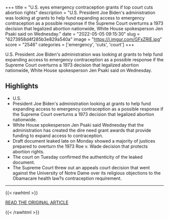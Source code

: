 +++
title = "U.S. eyes emergency contraception grants if top court cuts abortion rights"
description = "U.S. President Joe Biden's administration was looking at grants to help fund expanding access to emergency contraception as a possible response if the Supreme Court overturns a 1973 decision that legalized abortion nationwide, White House spokesperson Jen Psaki said on Wednesday."
date = "2022-05-05 09:15:30"
slug = "6273958d4f285b3e829a540a"
image = "https://i.imgur.com/GFxZRlE.jpg"
score = "2546"
categories = ['emergency', 'cuts', 'court']
+++

U.S. President Joe Biden's administration was looking at grants to help fund expanding access to emergency contraception as a possible response if the Supreme Court overturns a 1973 decision that legalized abortion nationwide, White House spokesperson Jen Psaki said on Wednesday.

## Highlights

- U.S.
- President Joe Biden's administration looking at grants to help fund expanding access to emergency contraception as a possible response if the Supreme Court overturns a 1973 decision that legalized abortion nationwide.
- White House spokesperson Jen Psaki said Wednesday that the administration has created the dire need grant awards that provide funding to expand access to contraception.
- Draft document leaked late on Monday showed a majority of justices prepared to overturn the 1973 Roe v. Wade decision that protects abortion rights.
- The court on Tuesday confirmed the authenticity of the leaked document.
- The Supreme Court threw out an appeals court decision that went against the University of Notre Dame over its religious objections to the Obamacare health law?s contraception requirement.

---

{{< rawhtml >}}
  <p class="article-category">
    <a target="_blank" href="https://www.reuters.com/world/us/us-mulls-grants-emergency-contraception-response-potential-abortion-move-by-top-2022-05-04/">READ THE ORIGINAL ARTICLE</a>
  </p>
{{< /rawhtml >}}
